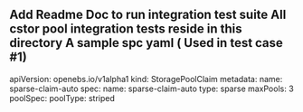 <ToDO> Add Readme Doc to run integration test suite
All cstor pool integration tests reside in this directory
A sample spc yaml ( Used in test case #1)
---
apiVersion: openebs.io/v1alpha1
kind: StoragePoolClaim
metadata:
  name: sparse-claim-auto
spec:
  name: sparse-claim-auto
  type: sparse
  maxPools: 3
  poolSpec:
    poolType: striped